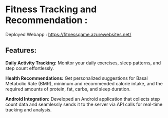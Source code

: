 # Fitness Tracking and Recommendation : 

  Deployed Webapp :  https://fitnessgame.azurewebsites.net/ 
## Features:
 **Daily Activity Tracking:** Monitor your daily exercises, sleep patterns, and step count effortlessly.

 **Health Recommendations:** Get personalized suggestions for Basal Metabolic Rate (BMR), minimum and recommended calorie intake, and the required amounts of protein, fat, carbs, and sleep duration.

 **Android Integration:** Developed an Android application that collects step count data and seamlessly sends it to the server via API calls for real-time tracking and analysis.

